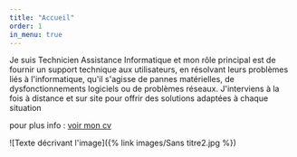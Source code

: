 ```yaml
---
title: "Accueil"
order: 1
in_menu: true
---
```

<p>Je suis Technicien Assistance Informatique et mon rôle principal est de fournir un support technique aux utilisateurs, en résolvant leurs problèmes liés à l'informatique, qu'il s'agisse de pannes matérielles, de dysfonctionnements logiciels ou de problèmes réseaux. J'interviens à la fois à distance et sur site pour offrir des solutions adaptées à chaque situation<p/> 
<p>pour plus info : <a href="CV_2025-01-28_Fouad_HAMA-4.pdf ">voir mon cv</a></p> 
![Texte décrivant l'image]({% link images/Sans titre2.jpg %}) 